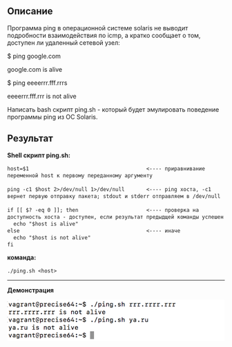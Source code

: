 ## Описание

Программа ping в операционной системе solaris не выводит подробности взаимодействия по icmp, а кратко сообщает о том, доступен ли удаленный сетевой узел:

$ ping google.com

google.com is alive

$ ping eeeerrr.fff.rrrs

eeeerrr.fff.rrr is not alive

Написать bash скрипт ping.sh - который будет эмулировать поведение программы ping из ОС Solaris.

## Результат

**Shell скрипт ping.sh:**

```
host=$1                                      <---- приравнивание переменной host к первому переданному аргументу

ping -c1 $host 2>/dev/null 1>/dev/null       <---- ping хоста, -c1 вернет первую отправку пакета; stdout и stderr отправляем в /dev/null

if [[ $? -eq 0 ]]; then                      <---- проверка на доступность хоста - доступен, если результат предыдщей команды успешен
  echo "$host is alive"
else                                         <---- иначе
  echo "$host is not alive"
fi

```

**команда:**

```
./ping.sh <host>
```

---

**Демонстрация**

![](https://github.com/NastyaP1/quantori-devops-school/blob/master/Linux_Architecture/hw5/resources/LinuxArch1.png)
